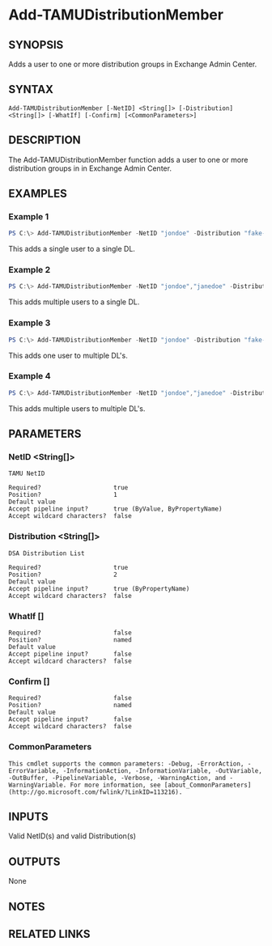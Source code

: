 # Add-TAMUDistributionMember

## SYNOPSIS

Adds a user to one or more distribution groups in Exchange Admin Center.

## SYNTAX

```
Add-TAMUDistributionMember [-NetID] <String[]> [-Distribution] <String[]> [-WhatIf] [-Confirm] [<CommonParameters>]
```

## DESCRIPTION

The Add-TAMUDistributionMember function adds a user to one or more distribution groups in in Exchange Admin Center.

## EXAMPLES

### Example 1
```powershell
PS C:\> Add-TAMUDistributionMember -NetID "jondoe" -Distribution "fake-dl-1"
```

This adds a single user to a single DL.

### Example 2
```powershell
PS C:\> Add-TAMUDistributionMember -NetID "jondoe","janedoe" -Distribution "fake-dl-1"
```

This adds multiple users to a single DL.

### Example 3
```powershell
PS C:\> Add-TAMUDistributionMember -NetID "jondoe" -Distribution "fake-dl-1","fake-dl-2"
```

This adds one user to multiple DL's.

### Example 4
```powershell
PS C:\> Add-TAMUDistributionMember -NetID "jondoe","janedoe" -Distribution "fake-dl-1","fake-dl-2"
```

This adds multiple users to multiple DL's.

## PARAMETERS

### NetID <String[]>

    TAMU NetID

    Required?                    true
    Position?                    1
    Default value
    Accept pipeline input?       true (ByValue, ByPropertyName)
    Accept wildcard characters?  false

### Distribution <String[]>

    DSA Distribution List

    Required?                    true
    Position?                    2
    Default value
    Accept pipeline input?       true (ByPropertyName)
    Accept wildcard characters?  false

### WhatIf [<SwitchParameter>]

    Required?                    false
    Position?                    named
    Default value
    Accept pipeline input?       false
    Accept wildcard characters?  false

### Confirm [<SwitchParameter>]

    Required?                    false
    Position?                    named
    Default value
    Accept pipeline input?       false
    Accept wildcard characters?  false

### CommonParameters

    This cmdlet supports the common parameters: -Debug, -ErrorAction, -ErrorVariable, -InformationAction, -InformationVariable, -OutVariable, -OutBuffer, -PipelineVariable, -Verbose, -WarningAction, and -WarningVariable. For more information, see [about_CommonParameters](http://go.microsoft.com/fwlink/?LinkID=113216).

## INPUTS

Valid NetID(s) and valid Distribution(s)

## OUTPUTS

None

## NOTES

## RELATED LINKS

